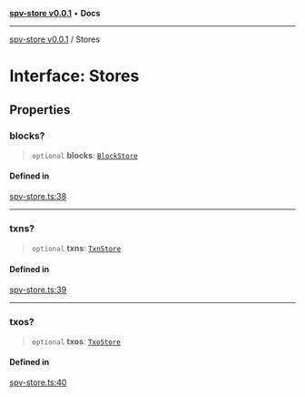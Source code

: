 [**spv-store v0.0.1**](../README.md) • **Docs**

***

[spv-store v0.0.1](../globals.md) / Stores

# Interface: Stores

## Properties

### blocks?

> `optional` **blocks**: [`BlockStore`](../classes/BlockStore.md)

#### Defined in

[spv-store.ts:38](https://github.com/shruggr/ts-casemod-spv/blob/dc142b85a7bc32ae7c572ff1fa62fa3ec80b91ea/src/spv-store.ts#L38)

***

### txns?

> `optional` **txns**: [`TxnStore`](../classes/TxnStore.md)

#### Defined in

[spv-store.ts:39](https://github.com/shruggr/ts-casemod-spv/blob/dc142b85a7bc32ae7c572ff1fa62fa3ec80b91ea/src/spv-store.ts#L39)

***

### txos?

> `optional` **txos**: [`TxoStore`](../classes/TxoStore.md)

#### Defined in

[spv-store.ts:40](https://github.com/shruggr/ts-casemod-spv/blob/dc142b85a7bc32ae7c572ff1fa62fa3ec80b91ea/src/spv-store.ts#L40)
